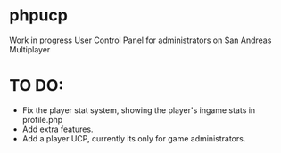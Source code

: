 # phpucp
Work in progress User Control Panel for administrators on San Andreas Multiplayer


# TO DO:
- Fix the player stat system, showing the player's ingame stats in profile.php
- Add extra features.
- Add a player UCP, currently its only for game administrators.

